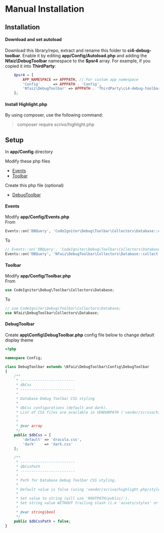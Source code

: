 # Manual Installation

## Installation

#### Download and set autoload
Download this library/repo, extract and rename this folder to **ci4-debug-toolbar**.
Enable it by editing **app/Config/Autoload.php** and adding the **Nfaiz\DebugToolbar** namespace to the **$psr4** array. 
For example, if you copied it into **ThirdParty**:
```php
    $psr4 = [
        APP_NAMESPACE => APPPATH, // For custom app namespace
	    'Config'      => APPPATH . 'Config',
        'Nfaiz\DebugToolbar' => APPPATH . 'ThirdParty\ci4-debug-toolbar\src',
    ];
```

#### Install Highlight.php
By using composer, use the following command:

  > composer require scrivo/highlight.php


## Setup

In **app/Config** directory

Modify these php files
* [Events](MANUAL.md#events)
* [Toolbar](MANUAL.md#toolbar)

Create this php file (optional)
* [DebugToolbar](MANUAL.md#debugtoolbar)

#### Events
Modify **app/Config/Events.php**\
From
```php
Events::on('DBQuery', 'CodeIgniter\Debug\Toolbar\Collectors\Database::collect');
```
To
```php
// Events::on('DBQuery', 'CodeIgniter\Debug\Toolbar\Collectors\Database::collect');
Events::on('DBQuery', 'Nfaiz\DebugToolbar\Collectors\Database::collect');
```

#### Toolbar
Modify **app/Config/Toolbar.php**\
From
```php
use CodeIgniter\Debug\Toolbar\Collectors\Database;
```
To
```php
// use CodeIgniter\Debug\Toolbar\Collectors\Database;
use Nfaiz\DebugToolbar\Collectors\Database;
```

#### DebugToolbar
Create **app\Config\DebugToolbar.php** config file below to change default display theme

```php
<?php

namespace Config;

class DebugToolbar extends \Nfaiz\DebugToolbar\Config\DebugToolbar
{
    /**
     * -------------------------
     * dbCss
     * -------------------------
     * 
     * Database Debug Toolbar CSS styling
     * 
     * dbCss configurations (default and dark).
     * List of CSS files are available in VENDORPATH ('vendor/scrivo/highlight.php/styles').
     * 
     * 
     * @var array
     */
    public $dbCss = [
        'default' => 'dracula.css',
        'dark'    => 'dark.css'
    ];

    /**
     * -------------------------
     * dbCssPath
     * -------------------------
     * 
     * Path for Database Debug Toolbar CSS styling.
     * 
     * Default value is false (using 'vendor/scrivo/highlight.php/styles').
     * 
     * Set value to string (will use 'ROOTPATH/public/').
     * Set string value WITHOUT trailing slash (i.e 'assets/styles' or '').
     * 
     * @var string|bool
     */
    public $dbCssPath = false;
}

```
